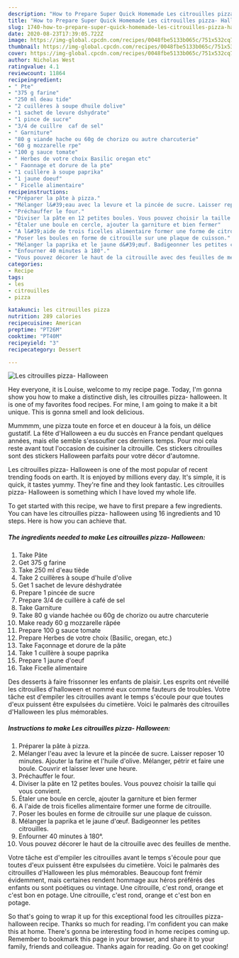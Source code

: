 ```yaml
---
description: "How to Prepare Super Quick Homemade Les citrouilles pizza- Halloween"
title: "How to Prepare Super Quick Homemade Les citrouilles pizza- Halloween"
slug: 1740-how-to-prepare-super-quick-homemade-les-citrouilles-pizza-halloween
date: 2020-08-23T17:39:05.722Z
image: https://img-global.cpcdn.com/recipes/0048fbe5133b065c/751x532cq70/les-citrouilles-pizza-halloween-photo-principale-de-la-recette.jpg
thumbnail: https://img-global.cpcdn.com/recipes/0048fbe5133b065c/751x532cq70/les-citrouilles-pizza-halloween-photo-principale-de-la-recette.jpg
cover: https://img-global.cpcdn.com/recipes/0048fbe5133b065c/751x532cq70/les-citrouilles-pizza-halloween-photo-principale-de-la-recette.jpg
author: Nicholas West
ratingvalue: 4.1
reviewcount: 11864
recipeingredient:
- " Pte"
- "375 g farine"
- "250 ml deau tide"
- "2 cuillères à soupe dhuile dolive"
- "1 sachet de levure dshydrate"
- "1 pince de sucre"
- "3/4 de cuillre  caf de sel"
- " Garniture"
- "80 g viande hache ou 60g de chorizo ou autre charcuterie"
- "60 g mozzarelle rpe"
- "100 g sauce tomate"
- " Herbes de votre choix Basilic oregan etc"
- " Faonnage et dorure de la pte"
- "1 cuillère à soupe paprika"
- "1 jaune doeuf"
- " Ficelle alimentaire"
recipeinstructions:
- "Préparer la pâte à pizza."
- "Mélanger l&#39;eau avec la levure et la pincée de sucre. Laisser reposer 10 minutes. Ajouter la farine et l&#39;huile d&#39;olive. Mélanger, pétrir et faire une boule. Couvrir et laisser lever une heure."
- "Préchauffer le four."
- "Diviser la pâte en 12 petites boules. Vous pouvez choisir la taille qui vous convient."
- "Étaler une boule en cercle, ajouter la garniture et bien fermer"
- "A l&#39;aide de trois ficelles alimentaire former une forme de citrouille."
- "Poser les boules en forme de citrouille sur une plaque de cuisson."
- "Mélanger la paprika et le jaune d&#39;œuf. Badigeonner les petites citrouilles."
- "Enfourner 40 minutes à 180°."
- "Vous pouvez décorer le haut de la citrouille avec des feuilles de menthe."
categories:
- Recipe
tags:
- les
- citrouilles
- pizza

katakunci: les citrouilles pizza 
nutrition: 289 calories
recipecuisine: American
preptime: "PT26M"
cooktime: "PT40M"
recipeyield: "3"
recipecategory: Dessert

---
```



![Les citrouilles pizza- Halloween](https://img-global.cpcdn.com/recipes/0048fbe5133b065c/751x532cq70/les-citrouilles-pizza-halloween-photo-principale-de-la-recette.jpg)

Hey everyone, it is Louise, welcome to my recipe page. Today, I'm gonna show you how to make a distinctive dish, les citrouilles pizza- halloween. It is one of my favorites food recipes. For mine, I am going to make it a bit unique. This is gonna smell and look delicious.

Mummmm, une pizza toute en force et en douceur à la fois, un délice gustatif. La fête d&#39;Halloween a eu du succès en France pendant quelques années, mais elle semble s&#39;essoufler ces derniers temps. Pour moi cela reste avant tout l&#39;occasion de cuisiner la citrouille. Ces stickers citrouilles sont des stickers Halloween parfaits pour votre décor d&#39;automne.

Les citrouilles pizza- Halloween is one of the most popular of recent trending foods on earth. It is enjoyed by millions every day. It's simple, it is quick, it tastes yummy. They're fine and they look fantastic. Les citrouilles pizza- Halloween is something which I have loved my whole life.


To get started with this recipe, we have to first prepare a few ingredients. You can have les citrouilles pizza- halloween using 16 ingredients and 10 steps. Here is how you can achieve that.

<!--inarticleads1-->

##### The ingredients needed to make Les citrouilles pizza- Halloween:

1. Take  Pâte
1. Get 375 g farine
1. Take 250 ml d&#39;eau tiède
1. Take 2 cuillères à soupe d&#39;huile d&#39;olive
1. Get 1 sachet de levure déshydratée
1. Prepare 1 pincée de sucre
1. Prepare 3/4 de cuillère à café de sel
1. Take  Garniture
1. Take 80 g viande hachée ou 60g de chorizo ou autre charcuterie
1. Make ready 60 g mozzarelle râpée
1. Prepare 100 g sauce tomate
1. Prepare  Herbes de votre choix (Basilic, oregan, etc.)
1. Take  Façonnage et dorure de la pâte
1. Take 1 cuillère à soupe paprika
1. Prepare 1 jaune d&#39;oeuf
1. Take  Ficelle alimentaire


Des desserts à faire frissonner les enfants de plaisir. Les esprits ont réveillé les citrouilles d&#39;halloween et nommé eux comme fauteurs de troubles. Votre tâche est d&#39;empiler les citrouilles avant le temps s&#39;écoule pour que toutes d&#39;eux puissent être expulsées du cimetière. Voici le palmarès des citrouilles d&#39;Halloween les plus mémorables. 

<!--inarticleads2-->

##### Instructions to make Les citrouilles pizza- Halloween:

1. Préparer la pâte à pizza.
1. Mélanger l&#39;eau avec la levure et la pincée de sucre. Laisser reposer 10 minutes. Ajouter la farine et l&#39;huile d&#39;olive. Mélanger, pétrir et faire une boule. Couvrir et laisser lever une heure.
1. Préchauffer le four.
1. Diviser la pâte en 12 petites boules. Vous pouvez choisir la taille qui vous convient.
1. Étaler une boule en cercle, ajouter la garniture et bien fermer
1. A l&#39;aide de trois ficelles alimentaire former une forme de citrouille.
1. Poser les boules en forme de citrouille sur une plaque de cuisson.
1. Mélanger la paprika et le jaune d&#39;œuf. Badigeonner les petites citrouilles.
1. Enfourner 40 minutes à 180°.
1. Vous pouvez décorer le haut de la citrouille avec des feuilles de menthe.


Votre tâche est d&#39;empiler les citrouilles avant le temps s&#39;écoule pour que toutes d&#39;eux puissent être expulsées du cimetière. Voici le palmarès des citrouilles d&#39;Halloween les plus mémorables. Beaucoup font frémir évidemment, mais certaines rendent hommage aux héros préférés des enfants ou sont poétiques ou vintage. Une citrouille, c&#39;est rond, orange et c&#39;est bon en potage. Une citrouille, c&#39;est rond, orange et c&#39;est bon en potage. 

So that's going to wrap it up for this exceptional food les citrouilles pizza- halloween recipe. Thanks so much for reading. I'm confident you can make this at home. There's gonna be interesting food in home recipes coming up. Remember to bookmark this page in your browser, and share it to your family, friends and colleague. Thanks again for reading. Go on get cooking!
